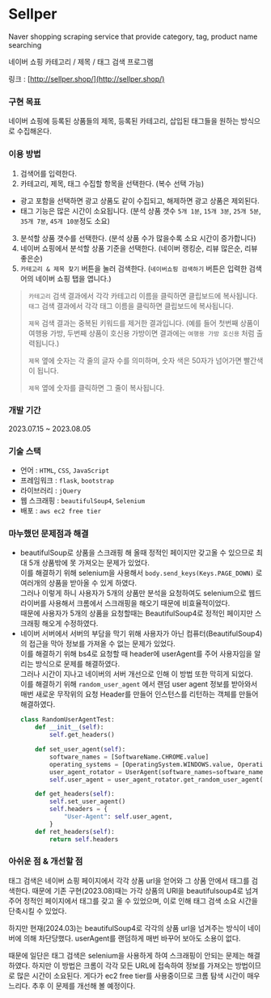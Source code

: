 # Sellper
Naver shopping scraping service that provide category, tag, product name searching

네이버 쇼핑 카테고리 / 제목 / 태그 검색 프로그램

링크 : [http://sellper.shop/](http://sellper.shop/)

### 구현 목표
네이버 쇼핑에 등록된 상품들의 제목, 등록된 카테고리, 삽입된 태그들을 원하는 방식으로 수집해온다.

### 이용 방법

1. 검색어를 입력한다.
2. 카테고리, 제목, 태그 수집할 항목을 선택한다. (복수 선택 가능)
  - 광고 포함을 선택하면 광고 상품도 같이 수집되고, 해제하면 광고 상품은 제외된다.
  - 태그 기능은 많은 시간이 소요됩니다. (분석 상품 갯수 `5개 1분`, `15개 3분`, `25개 5분`, `35개 7분`, `45개 10분`정도 소요)
3. 분석할 상품 갯수를 선택한다. (분석 상품 수가 많을수록 소요 시간이 증가합니다)
4. 네이버 쇼핑에서 분석할 상품 기준을 선택한다. (네이버 랭킹순, 리뷰 많은순, 리뷰 좋은순)
5. `카테고리 & 제목 찾기` 버튼을 눌러 검색한다. (`네이버쇼핑 검색하기` 버튼은 입력한 검색어의 네이버 쇼핑 탭을 엽니다.)

> `카테고리` 검색 결과에서 각각 카테고리 이름을 클릭하면 클립보드에 복사됩니다.
> `태그` 검색 결과에서 각각 태그 이름을 클릭하면 클립보드에 복사됩니다.
> 
> `제목` 검색 결과는 중복된 키워드를 제거한 결과입니다. (예를 들어 첫번째 상품이 여행용 가방, 두번째 상품이 호신용 가방이면 결과에는 `여행용 가방 호신용` 처럼 출력됩니다.)
>
> `제목` 옆에 숫자는 각 줄의 글자 수를 의미하며, 숫자 색은 50자가 넘어가면 빨간색이 됩니다.
>
> `제목` 옆에 숫자를 클릭하면 그 줄이 복사됩니다.

### 개발 기간
2023.07.15 ~ 2023.08.05

### 기술 스택
- 언어 : `HTML`, `CSS`, `JavaScript`
- 프레임워크 : `flask`, `bootstrap`
- 라이브러리 : `jQuery`
- 웹 스크래핑 : `beautifulSoup4`, `Selenium`
- 배포 : `aws ec2 free tier`

### 마누했던 문제점과 해결
- beautifulSoup로 상품을 스크래핑 해 올때 정적인 페이지만 갖고올 수 있으므로 최대 5개 상품밖에 못 가져오는 문제가 있었다. <br>이를 해결하기 위해 selenium을 사용해서 `body.send_keys(Keys.PAGE_DOWN)` 로 여러개의 상품을 받아올 수 있게 하였다. <br>그러나 이렇게 하니 사용자가 5개의 상품만 분석을 요청하여도 selenium으로 웹드라이버를 사용해서 크롬에서 스크래핑을 해오기 때문에 비효율적이었다. <br>때문에 사용자가 5개의 상품을 요청할때는 BeautifulSoup4로 정적인 페이지만 스크래핑 해오게 수정하였다.
- 네이버 서버에서 서버의 부담을 막기 위해 사용자가 아닌 컴퓨터(BeautifulSoup4)의 접근을 막아 정보를 가져올 수 없는 문제가 있었다. <br> 이를 해결하기 위해 bs4로 요청할 때 header에 userAgent를 주어 사용자임을 알리는 방식으로 문제를 해결하였다. <br>그러나 시간이 지나고 네이버의 서버 개선으로 인해 이 방법 또한 막히게 되었다.<br>이를 해결하기 위해 `random_user_agent` 에서 랜덤 user agent 정보를 받아와서 매번 새로운 무작위의 요청 Header를 만들어 인스턴스를 리턴하는 객체를 만들어 해결하였다.
  ```python
  class RandomUserAgentTest:
      def __init__(self):
          self.get_headers()
  
      def set_user_agent(self):
          software_names = [SoftwareName.CHROME.value]
          operating_systems = [OperatingSystem.WINDOWS.value, OperatingSystem.LINUX.value]
          user_agent_rotator = UserAgent(software_names=software_names, operating_systems=operating_systems, limit=100)
          self.user_agent = user_agent_rotator.get_random_user_agent()
  
      def get_headers(self):
          self.set_user_agent()
          self.headers = {
              "User-Agent": self.user_agent,
          }
      def ret_headers(self):
          return self.headers
  ```

### 아쉬운 점 & 개선할 점
태그 검색은 네이버 쇼핑 페이지에서 각각 상품 url을 얻어와 그 상품 안에서 태그를 검색한다. 때문에 기존 구현(2023.08)때는 가각 상품의 URl을 beautifulsoup4로 넘겨주어 정적인 페이지에서 태그를 갖고 올 수 있었으며, 이로 인해 태그 검색 소요 시간을 단축시킬 수 있었다.

하지만 현재(2024.03)는 beautifulSoup4로 각각의 상품 url을 넘겨주는 방식이 네이버에 의해 차단당했다. userAgent를 랜덤하게 매번 바꾸어 보아도 소용이 없다. 

때문에 일단은 태그 검색은 selenium을 사용하게 하여 스크래핑이 안되는 문제는 해결하였다. 하지만 이 방법은 크롬이 각각 모든 URL에 접속하여 정보를 가져오는 방법이므로 많은 시간이 소요된다. 게다가 ec2 free tier를 사용중이므로 크롬 탐색 시간이 매우 느리다. 추후 이 문제를 개선해 볼 예정이다.

